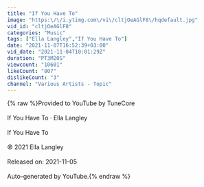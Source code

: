 ```yaml
---
title: "If You Have To"
image: "https:\/\/i.ytimg.com\/vi\/cltjOeAGlF8\/hqdefault.jpg"
vid_id: "cltjOeAGlF8"
categories: "Music"
tags: ["Ella Langley","If You Have To"]
date: "2021-11-07T16:52:39+03:00"
vid_date: "2021-11-04T10:01:29Z"
duration: "PT3M20S"
viewcount: "10601"
likeCount: "807"
dislikeCount: "3"
channel: "Various Artists - Topic"
---
```

{% raw %}Provided to YouTube by TuneCore<br /><br />If You Have To · Ella Langley<br /><br />If You Have To<br /><br />℗ 2021 Ella Langley<br /><br />Released on: 2021-11-05<br /><br />Auto-generated by YouTube.{% endraw %}
